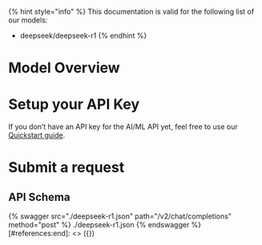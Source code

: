 [#references:start]: <> ({ "template": "openapi" })
{% hint style="info" %}
This documentation is valid for the following list of our models:
* deepseek/deepseek-r1
{% endhint %}

# Model Overview


# Setup your API Key
If you don’t have an API key for the AI/ML API yet, feel free to use our [Quickstart guide](https://docs.aimlapi.com/quickstart/setting-up).

# Submit a request
## API Schema
{% swagger src="./deepseek-r1.json" path="/v2/chat/completions" method="post" %}
./deepseek-r1.json
{% endswagger %}
[#references:end]: <> ({})